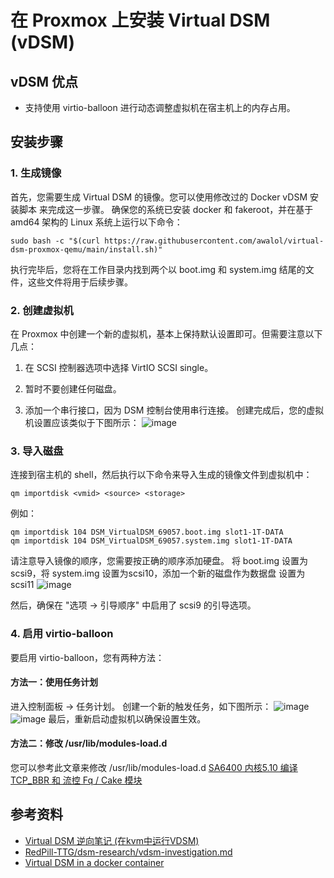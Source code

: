 # 在 Proxmox 上安装 Virtual DSM (vDSM)

## vDSM 优点

 - 支持使用 virtio-balloon 进行动态调整虚拟机在宿主机上的内存占用。

## 安装步骤

### 1. 生成镜像

首先，您需要生成 Virtual DSM 的镜像。您可以使用修改过的 Docker vDSM 安装脚本 来完成这一步骤。
确保您的系统已安装 docker 和 fakeroot，并在基于 amd64 架构的 Linux 系统上运行以下命令：

```
sudo bash -c "$(curl https://raw.githubusercontent.com/awalol/virtual-dsm-proxmox-qemu/main/install.sh)"
```

执行完毕后，您将在工作目录内找到两个以 boot.img 和 system.img 结尾的文件，这些文件将用于后续步骤。

### 2. 创建虚拟机

在 Proxmox 中创建一个新的虚拟机，基本上保持默认设置即可。但需要注意以下几点：

1. 在 SCSI 控制器选项中选择 VirtIO SCSI single。

1. 暂时不要创建任何磁盘。
2. 添加一个串行接口，因为 DSM 控制台使用串行连接。
   创建完成后，您的虚拟机设置应该类似于下图所示：
   ![image](https://github.com/awalol/virtual-dsm-proxmox-qemu/assets/61059886/ea72f9c6-e133-4150-bbf6-d838721ea406)

### 3. 导入磁盘

连接到宿主机的 shell，然后执行以下命令来导入生成的镜像文件到虚拟机中：

```
qm importdisk <vmid> <source> <storage>
```

例如：

```
qm importdisk 104 DSM_VirtualDSM_69057.boot.img slot1-1T-DATA
qm importdisk 104 DSM_VirtualDSM_69057.system.img slot1-1T-DATA
```

请注意导入镜像的顺序，您需要按正确的顺序添加硬盘。
将 boot.img 设置为 scsi9，将 system.img 设置为scsi10，添加一个新的磁盘作为数据盘 设置为scsi11
![image](https://github.com/awalol/virtual-dsm-proxmox-qemu/assets/61059886/de5f9dfd-c78d-4de6-a1e8-5461fedbe6d3)

然后，确保在 "选项 -> 引导顺序" 中启用了 scsi9 的引导选项。

### 4. 启用 virtio-balloon

要启用 virtio-balloon，您有两种方法：

#### 方法一：使用任务计划

进入控制面板 -> 任务计划。
创建一个新的触发任务，如下图所示：
![image](https://github.com/awalol/virtual-dsm-proxmox-qemu/assets/61059886/fdb4af53-2fe0-4279-9f94-1c1437d7adf3)
![image](https://github.com/awalol/virtual-dsm-proxmox-qemu/assets/61059886/05da2647-aaa7-488e-92b3-fed516ac5adf)
最后，重新启动虚拟机以确保设置生效。

#### 方法二：修改 /usr/lib/modules-load.d 

您可以参考此文章来修改 /usr/lib/modules-load.d
[SA6400 内核5.10 编译 TCP_BBR 和 流控 Fq / Cake 模块](www.openos.org/threads/sa6400-5-10-tcp_bbr-fq-cake.5146/)

## 参考资料

- [Virtual DSM 逆向笔记 (在kvm中运行VDSM)](https://jxcn.org/2022/04/vdsm-kvm/)
- [RedPill-TTG/dsm-research/vdsm-investigation.md](https://github.com/RedPill-TTG/dsm-research/blob/master/VDSM/vdsm-investigation.md#attempting-to-run-vmm-image-under-proxmox)
- [Virtual DSM in a docker container](https://github.com/vdsm/virtual-dsm)
